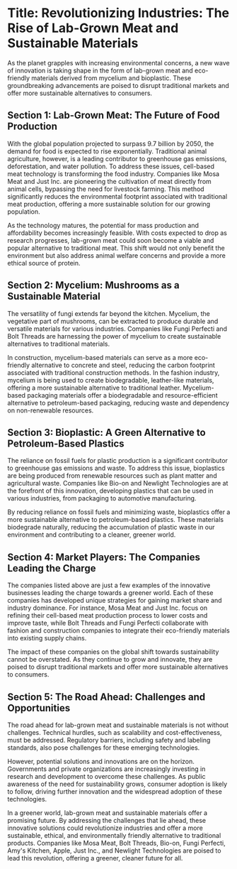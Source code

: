  # Title: Revolutionizing Industries: The Rise of Lab-Grown Meat and Sustainable Materials

As the planet grapples with increasing environmental concerns, a new wave of innovation is taking shape in the form of lab-grown meat and eco-friendly materials derived from mycelium and bioplastic. These groundbreaking advancements are poised to disrupt traditional markets and offer more sustainable alternatives to consumers.

## Section 1: Lab-Grown Meat: The Future of Food Production
With the global population projected to surpass 9.7 billion by 2050, the demand for food is expected to rise exponentially. Traditional animal agriculture, however, is a leading contributor to greenhouse gas emissions, deforestation, and water pollution. To address these issues, cell-based meat technology is transforming the food industry. Companies like Mosa Meat and Just Inc. are pioneering the cultivation of meat directly from animal cells, bypassing the need for livestock farming. This method significantly reduces the environmental footprint associated with traditional meat production, offering a more sustainable solution for our growing population.

As the technology matures, the potential for mass production and affordability becomes increasingly feasible. With costs expected to drop as research progresses, lab-grown meat could soon become a viable and popular alternative to traditional meat. This shift would not only benefit the environment but also address animal welfare concerns and provide a more ethical source of protein.

## Section 2: Mycelium: Mushrooms as a Sustainable Material
The versatility of fungi extends far beyond the kitchen. Mycelium, the vegetative part of mushrooms, can be extracted to produce durable and versatile materials for various industries. Companies like Fungi Perfecti and Bolt Threads are harnessing the power of mycelium to create sustainable alternatives to traditional materials.

In construction, mycelium-based materials can serve as a more eco-friendly alternative to concrete and steel, reducing the carbon footprint associated with traditional construction methods. In the fashion industry, mycelium is being used to create biodegradable, leather-like materials, offering a more sustainable alternative to traditional leather. Mycelium-based packaging materials offer a biodegradable and resource-efficient alternative to petroleum-based packaging, reducing waste and dependency on non-renewable resources.

## Section 3: Bioplastic: A Green Alternative to Petroleum-Based Plastics
The reliance on fossil fuels for plastic production is a significant contributor to greenhouse gas emissions and waste. To address this issue, bioplastics are being produced from renewable resources such as plant matter and agricultural waste. Companies like Bio-on and Newlight Technologies are at the forefront of this innovation, developing plastics that can be used in various industries, from packaging to automotive manufacturing.

By reducing reliance on fossil fuels and minimizing waste, bioplastics offer a more sustainable alternative to petroleum-based plastics. These materials biodegrade naturally, reducing the accumulation of plastic waste in our environment and contributing to a cleaner, greener world.

## Section 4: Market Players: The Companies Leading the Charge
The companies listed above are just a few examples of the innovative businesses leading the charge towards a greener world. Each of these companies has developed unique strategies for gaining market share and industry dominance. For instance, Mosa Meat and Just Inc. focus on refining their cell-based meat production process to lower costs and improve taste, while Bolt Threads and Fungi Perfecti collaborate with fashion and construction companies to integrate their eco-friendly materials into existing supply chains.

The impact of these companies on the global shift towards sustainability cannot be overstated. As they continue to grow and innovate, they are poised to disrupt traditional markets and offer more sustainable alternatives to consumers.

## Section 5: The Road Ahead: Challenges and Opportunities
The road ahead for lab-grown meat and sustainable materials is not without challenges. Technical hurdles, such as scalability and cost-effectiveness, must be addressed. Regulatory barriers, including safety and labeling standards, also pose challenges for these emerging technologies.

However, potential solutions and innovations are on the horizon. Governments and private organizations are increasingly investing in research and development to overcome these challenges. As public awareness of the need for sustainability grows, consumer adoption is likely to follow, driving further innovation and the widespread adoption of these technologies.

In a greener world, lab-grown meat and sustainable materials offer a promising future. By addressing the challenges that lie ahead, these innovative solutions could revolutionize industries and offer a more sustainable, ethical, and environmentally friendly alternative to traditional products. Companies like Mosa Meat, Bolt Threads, Bio-on, Fungi Perfecti, Amy's Kitchen, Apple, Just Inc., and Newlight Technologies are poised to lead this revolution, offering a greener, cleaner future for all.